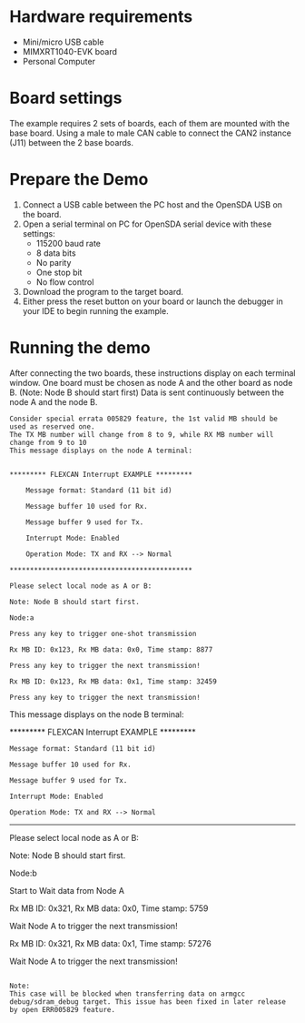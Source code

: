 Hardware requirements
=====================
- Mini/micro USB cable
- MIMXRT1040-EVK board
- Personal Computer

Board settings
==============
The example requires 2 sets of boards, each of them are mounted with the base board. Using a male to male CAN
cable to connect the CAN2 instance (J11) between the 2 base boards.

Prepare the Demo
================
1. Connect a USB cable between the PC host and the OpenSDA USB on the board.
2. Open a serial terminal on PC for OpenSDA serial device with these settings:
   - 115200 baud rate
   - 8 data bits
   - No parity
   - One stop bit
   - No flow control
3. Download the program to the target board.
4. Either press the reset button on your board or launch the debugger in your IDE to begin running
   the example.

Running the demo
================
After connecting the two boards, these instructions display on each terminal window.
One board must be chosen as node A and the other board as node B. (Note: Node B should start first)
Data is sent continuously between the node A and the node B.

~~~~~~~~~~~~~~~~~~~~~
Consider special errata 005829 feature, the 1st valid MB should be used as reserved one.
The TX MB number will change from 8 to 9, while RX MB number will change from 9 to 10 
This message displays on the node A terminal:


********* FLEXCAN Interrupt EXAMPLE *********

    Message format: Standard (11 bit id)

    Message buffer 10 used for Rx.

    Message buffer 9 used for Tx.

    Interrupt Mode: Enabled

    Operation Mode: TX and RX --> Normal

*********************************************

Please select local node as A or B:

Note: Node B should start first.

Node:a

Press any key to trigger one-shot transmission

Rx MB ID: 0x123, Rx MB data: 0x0, Time stamp: 8877

Press any key to trigger the next transmission!

Rx MB ID: 0x123, Rx MB data: 0x1, Time stamp: 32459

Press any key to trigger the next transmission!
~~~~~~~~~~~~~~~~~~~~~

This message displays on the node B terminal:

********* FLEXCAN Interrupt EXAMPLE *********

    Message format: Standard (11 bit id)

    Message buffer 10 used for Rx.

    Message buffer 9 used for Tx.

    Interrupt Mode: Enabled

    Operation Mode: TX and RX --> Normal

*********************************************

Please select local node as A or B:

Note: Node B should start first.

Node:b

Start to Wait data from Node A

Rx MB ID: 0x321, Rx MB data: 0x0, Time stamp: 5759

Wait Node A to trigger the next transmission!

Rx MB ID: 0x321, Rx MB data: 0x1, Time stamp: 57276

Wait Node A to trigger the next transmission!
~~~~~~~~~~~~~~~~~~~~~

Note:
This case will be blocked when transferring data on armgcc debug/sdram_debug target. This issue has been fixed in later release by open ERR005829 feature.
